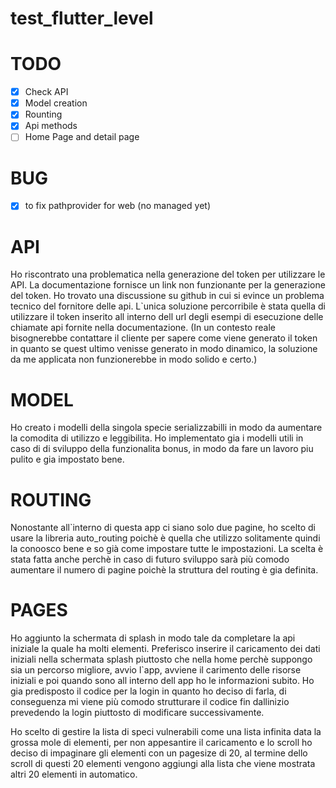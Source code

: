 # test_flutter_level


# TODO
* [x] Check API
* [x] Model creation
* [x] Rounting 
* [x] Api methods
* [ ] Home Page and detail page

# BUG
* [X] to fix pathprovider for web (no managed yet) 


# API
Ho riscontrato una problematica nella generazione del token per utilizzare le API.
La documentazione fornisce un link non funzionante per la generazione del token. 
Ho trovato una discussione su github in cui si evince un problema tecnico del fornitore delle api.
L`unica soluzione percorribile è stata quella di utilizzare il token inserito all interno dell url degli esempi di esecuzione delle chiamate api fornite nella documentazione.
(In un contesto reale bisognerebbe contattare il cliente per sapere come viene generato il token in quanto se quest ultimo venisse generato in modo dinamico, la soluzione da me applicata non funzionerebbe in modo solido e certo.)

# MODEL
Ho creato i modelli della singola specie serializzabilli in modo da aumentare la comodita di utilizzo e leggibilita.
Ho implementato gia i modelli utili in caso di di sviluppo della funzionalita bonus, in modo da fare un lavoro piu pulito e gia impostato bene.

# ROUTING
Nonostante all`interno di questa app ci siano solo due pagine, ho scelto di usare la libreria auto_routing poichè è quella che utilizzo solitamente quindi la conoosco bene e so già come impostare tutte le impostazioni.
La scelta è stata fatta anche perchè in caso di futuro sviluppo sarà più comodo aumentare il numero di pagine poichè la struttura del routing è gia definita.

# PAGES
Ho aggiunto la schermata di splash in modo tale da completare la api iniziale la quale ha molti elementi.
Preferisco inserire il caricamento dei dati iniziali nella schermata splash piuttosto che nella home perchè suppongo sia un percorso migliore, avvio l`app, avviene il carimento delle risorse iniziali e poi quando sono all interno dell app ho le informazioni subito. 
Ho gia predisposto il codice per la login in quanto ho deciso di farla, di conseguenza mi viene più comodo strutturare il codice fin dallinizio prevedendo la login piuttosto di modificare successivamente.

Ho scelto di gestire la lista di speci vulnerabili come una lista infinita data la grossa mole di elementi, per non appesantire il caricamento e lo scroll ho deciso di impaginare gli elementi con un pagesize di 20, al termine dello scroll di questi 20 elementi vengono aggiungi alla lista che viene mostrata altri 20 elementi in automatico.


